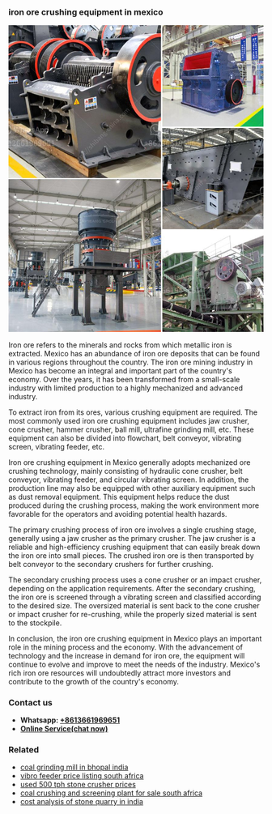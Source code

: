 <h3>iron ore crushing equipment in mexico</h3><img src='1704856666.jpg' alt=''><p>Iron ore refers to the minerals and rocks from which metallic iron is extracted. Mexico has an abundance of iron ore deposits that can be found in various regions throughout the country. The iron ore mining industry in Mexico has become an integral and important part of the country's economy. Over the years, it has been transformed from a small-scale industry with limited production to a highly mechanized and advanced industry.</p><p>To extract iron from its ores, various crushing equipment are required. The most commonly used iron ore crushing equipment includes jaw crusher, cone crusher, hammer crusher, ball mill, ultrafine grinding mill, etc. These equipment can also be divided into flowchart, belt conveyor, vibrating screen, vibrating feeder, etc.</p><p>Iron ore crushing equipment in Mexico generally adopts mechanized ore crushing technology, mainly consisting of hydraulic cone crusher, belt conveyor, vibrating feeder, and circular vibrating screen. In addition, the production line may also be equipped with other auxiliary equipment such as dust removal equipment. This equipment helps reduce the dust produced during the crushing process, making the work environment more favorable for the operators and avoiding potential health hazards.</p><p>The primary crushing process of iron ore involves a single crushing stage, generally using a jaw crusher as the primary crusher. The jaw crusher is a reliable and high-efficiency crushing equipment that can easily break down the iron ore into small pieces. The crushed iron ore is then transported by belt conveyor to the secondary crushers for further crushing.</p><p>The secondary crushing process uses a cone crusher or an impact crusher, depending on the application requirements. After the secondary crushing, the iron ore is screened through a vibrating screen and classified according to the desired size. The oversized material is sent back to the cone crusher or impact crusher for re-crushing, while the properly sized material is sent to the stockpile.</p><p>In conclusion, the iron ore crushing equipment in Mexico plays an important role in the mining process and the economy. With the advancement of technology and the increase in demand for iron ore, the equipment will continue to evolve and improve to meet the needs of the industry. Mexico's rich iron ore resources will undoubtedly attract more investors and contribute to the growth of the country's economy.</p><h3>Contact us</h3><ul><li><strong>Whatsapp:&nbsp;<a href="https://wa.me/8613661969651">+8613661969651</a></strong></li><li><a href="https://swt.shibang-china.com/?git&amp;zhl&amp;iron ore crushing equipment in mexico"><strong>Online Service(chat now)</strong></a></li></ul><h3>Related</h3><ul><li><a href='coal grinding mill in bhopal india.md'>coal grinding mill in bhopal india</a></li><li><a href='vibro feeder price listing south africa.md'>vibro feeder price listing south africa</a></li><li><a href='used 500 tph stone crusher prices.md'>used 500 tph stone crusher prices</a></li><li><a href='coal crushing and screening plant for sale south africa.md'>coal crushing and screening plant for sale south africa</a></li><li><a href='cost analysis of stone quarry in india.md'>cost analysis of stone quarry in india</a></li></ul>